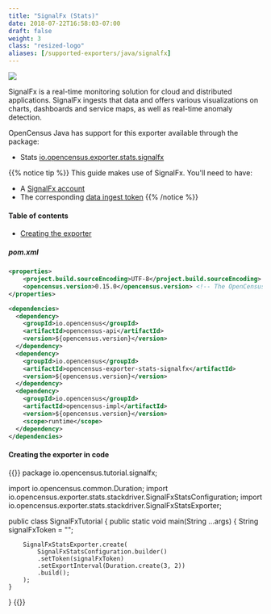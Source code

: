 ```yaml
---
title: "SignalFx (Stats)"
date: 2018-07-22T16:58:03-07:00
draft: false
weight: 3
class: "resized-logo"
aliases: [/supported-exporters/java/signalfx]
---
```


![](https://opencensus.io/img/signalFx_logo.svg)

SignalFx is a real-time monitoring solution for cloud and distributed applications.
SignalFx ingests that data and offers various visualizations on charts, dashboards and service maps,
as well as real-time anomaly detection.

OpenCensus Java has support for this exporter available through the package:

* Stats [io.opencensus.exporter.stats.signalfx](https://www.javadoc.io/doc/io.opencensus/opencensus-exporter-stats-signalfx)

{{% notice tip %}}
This guide makes use of SignalFx.
You'll need to have:

* A [SignalFx account](https://signalfx.com/)
* The corresponding [data ingest token](https://docs.signalfx.com/en/latest/admin-guide/tokens.html)
{{% /notice %}}


#### Table of contents
- [Creating the exporter](#creating-the-exporter)

##### pom.xml

```xml
<properties>
    <project.build.sourceEncoding>UTF-8</project.build.sourceEncoding>
    <opencensus.version>0.15.0</opencensus.version> <!-- The OpenCensus version to use -->
</properties>

<dependencies>
  <dependency>
    <groupId>io.opencensus</groupId>
    <artifactId>opencensus-api</artifactId>
    <version>${opencensus.version}</version>
  </dependency>
  <dependency>
    <groupId>io.opencensus</groupId>
    <artifactId>opencensus-exporter-stats-signalfx</artifactId>
    <version>${opencensus.version}</version>
  </dependency>
  <dependency>
    <groupId>io.opencensus</groupId>
    <artifactId>opencensus-impl</artifactId>
    <version>${opencensus.version}</version>
    <scope>runtime</scope>
  </dependency>
</dependencies>
```

#### Creating the exporter in code

{{<highlight java>}}
package io.opencensus.tutorial.signalfx;

import io.opencensus.common.Duration;
import io.opencensus.exporter.stats.stackdriver.SignalFxStatsConfiguration;
import io.opencensus.exporter.stats.stackdriver.SignalFxStatsExporter;

public class SignalFxTutorial {
    public static void main(String ...args) {
        String signalFxToken = "<this is my token>";

        SignalFxStatsExporter.create(
            SignalFxStatsConfiguration.builder()
            .setToken(signalFxToken)
            .setExportInterval(Duration.create(3, 2))
            .build();
        );
    }
}
{{</highlight>}}
